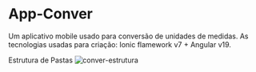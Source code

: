 # App-Conver
Um aplicativo mobile usado para conversão de unidades de medidas. As tecnologias usadas para criação: Ionic flamework v7 + Angular v19.

Estrutura de Pastas
![conver-estrutura](https://github.com/user-attachments/assets/67f33a41-1065-476e-ab4b-584a2623c773)

